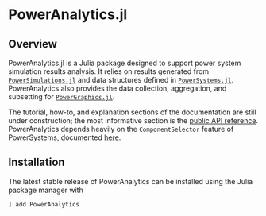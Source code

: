 # PowerAnalytics.jl

## Overview

PowerAnalytics.jl is a Julia package designed to support power system simulation results analysis. It relies on results generated from [`PowerSimulations.jl`](https://github.com/NREL-Sienna/PowerSimulations.jl) and data structures defined in [`PowerSystems.jl`](https://github.com/NREL-Sienna/PowerSystems.jl). PowerAnalytics also provides the data collection, aggregation, and subsetting for [`PowerGraphics.jl`](https://github.com/NREL-Sienna/PowerGraphics.jl).

The tutorial, how-to, and explanation sections of the documentation are still under construction; the most informative section is the [public API reference](reference/public.md). PowerAnalytics depends heavily on the `ComponentSelector` feature of PowerSystems, documented [here](https://nrel-sienna.github.io/PowerSystems.jl/stable/api/public/#PowerSystems.get_groups-Tuple{ComponentSelector,%20System}).

## Installation

The latest stable release of PowerAnalytics can be installed using the Julia package manager with

```julia
] add PowerAnalytics
```
